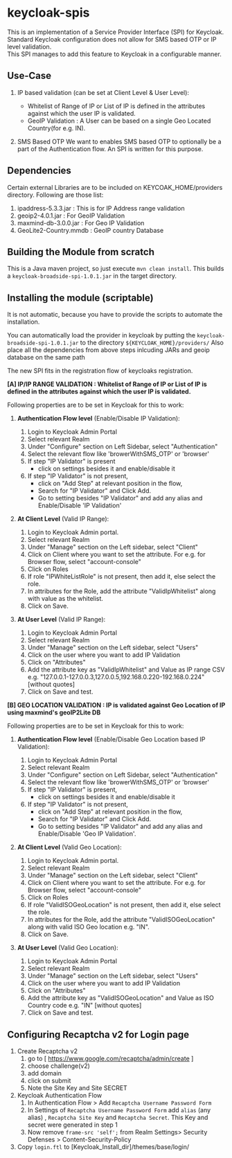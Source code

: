 # keycloak-spis

This is an implementation of a Service Provider Interface (SPI) for Keycloak.<br>
Standard Keycloak configuration does not allow for SMS based OTP or IP level validation.<br>
This SPI manages to add this feature to Keycloak in a configurable manner.

## Use-Case
1. IP based validation (can be set at Client Level & User Level): 
    - Whitelist of Range of IP or List of IP is defined in the attributes against which the user IP is validated. 
    - GeoIP Validation : A User can be based on a single Geo Located Country(for e.g. IN). 

2. SMS Based OTP
  We want to enables SMS based OTP to optionally be a part of the Authentication flow. An SPI is written for this purpose.

## Dependencies
Certain external Libraries are to be included on KEYCOAK_HOME/providers directory. Following are those list:
1. ipaddress-5.3.3.jar : This is for IP Address range validation
2. geoip2-4.0.1.jar : For GeoIP Validation
3. maxmind-db-3.0.0.jar : For Geo IP Validation
4. GeoLite2-Country.mmdb : GeoIP country Database


## Building the Module from scratch

This is a Java maven project, so just execute `mvn clean install`.
This builds a `keycloak-broadside-spi-1.0.1.jar` in the target directory.


## Installing the module (scriptable)

It is not automatic, because you have to provide the scripts to automate the installation.

You can automatically load the provider in keycloak by putting the `keycloak-broadside-spi-1.0.1.jar` to the directory `${KEYCLOAK_HOME}/providers/`
Also place all the dependencies from above steps inlcuding JARs and geoip database on the same path


The new SPI fits in the registration flow of keycloaks registration.

**[A] IP/IP RANGE VALIDATION : Whitelist of Range of IP or List of IP is defined in the attributes against which the user IP is validated.**

Following properties are to be set in Keycloak for this to work: 
  1. __Authentication Flow level__  (Enable/Disable IP Validation):
     1. Login to Keycloak Admin Portal
     2. Select relevant Realm
     3. Under "Configure" section on Left Sidebar, select "Authentication" 
     4. Select the relevant flow like 'browerWithSMS_OTP' or 'browser' 
     5. If step "IP Validator" is present  
          - click on settings besides it and enable/disable it 
     6. If step "IP Validator" is not present, 
          - click on "Add Step" at relevant position in the flow, 
          - Search for "IP Validator" and Click Add. 
          - Go to setting besides "IP Validator" and add any alias and Enable/Disable 'IP Validation'
          
  2. __At Client Level__  (Valid IP Range): 
     1. Login to Keycloak Admin portal.
     2. Select relevant Realm 
     3. Under "Manage" section on the Left sidebar, select "Client"
     4. Click on Client where you want to set the attribute. For e.g. for Browser flow, select "account-console"
     5. Click on Roles
     6. If role "IPWhiteListRole" is not present, then add it, else select the role.
     7. In attributes for the Role, add the attribute "ValidIpWhitelist" along with value as the whitelist.
     8. Click on Save.
     
  3. __At User Level__  (Valid IP Range): 
     1. Login to Keycloak Admin Portal 
     2. Select relevant Realm 
     3. Under "Manage" section on the Left sidebar, select "Users" 
     4. Click on the user where you want to add IP Validation
     5. Click on "Attributes"
     6. Add the attribute key as "ValidIpWhitelist" and Value as IP range CSV e.g. "127.0.0.1-127.0.0.3,127.0.0.5,192.168.0.220-192.168.0.224" [without quotes]
     7. Click on Save and test.
     
     
 **[B] GEO LOCATION VALIDATION : IP is validated against Geo Location of IP using maxmind's geoIP2Lite DB**
 
 Following properties are to be set in Keycloak for this to work:
 1. __Authentication Flow level__  (Enable/Disable Geo Location based IP Validation): 
    1. Login to Keycloak Admin Portal
   	2. Select relevant Realm
    3. Under "Configure" section on Left Sidebar, select "Authentication"
    4. Select the relevant flow like 'browerWithSMS_OTP' or 'browser'
    5. If step "IP Validator" is present, 
        - click on settings besides it and enable/disable it
    6. If step "IP Validator" is not present, 
        - click on "Add Step" at relevant position in the flow,
        - Search for "IP Validator" and Click Add.
        - Go to setting besides "IP Validator" and add any alias and Enable/Disable 'Geo IP Validation'.
        
  2. __At Client Level__  (Valid Geo Location):
     1. Login to Keycloak Admin portal.
     2. Select relevant Realm 
     3. Under "Manage" section on the Left sidebar, select "Client"
     4. Click on Client where you want to set the attribute. For e.g. for Browser flow, select "account-console"
     5. Click on Roles
     6. If role "ValidISOGeoLocation" is not present, then add it, else select the role.
     7. In attributes for the Role, add the attribute "ValidISOGeoLocation" along with valid ISO Geo location e.g. "IN".
     8. Click on Save.
     
 2. __At User Level__  (Valid Geo Location):
     1. Login to Keycloak Admin Portal
     2. Select relevant Realm
     3. Under "Manage" section on the Left sidebar, select "Users" 
     4. Click on the user where you want to add IP Validation
     5. Click on "Attributes"
     6. Add the attribute key as "ValidISOGeoLocation" and Value as ISO Country code e.g. "IN" [without quotes]
     7. Click on Save and test.

## Configuring Recaptcha v2 for Login page

1. Create Recaptcha v2
    1. go to [ https://www.google.com/recaptcha/admin/create ]
    2. choose challenge(v2)
    3. add domain
    4. click on submit
    5. Note the Site Key and Site SECRET
2. Keycloak Authentication Flow
    1. In Authentication Flow > Add `Recaptcha Username Password Form`
    2. In Settings of `Recaptcha Username Password Form` add `alias` (any alias) , `Recaptcha Site Key` and `Recaptcha Secret`. This Key and secret were generated in step 1
    3. Now remove `frame-src 'self';` from Realm Settings> Security Defenses > Content-Security-Policy
3. Copy `login.ftl` to [Keycloak_Install_dir]/themes/base/login/
    
